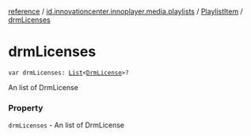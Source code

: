 [reference](../../index.md) / [id.innovationcenter.innoplayer.media.playlists](../index.md) / [PlaylistItem](index.md) / [drmLicenses](./drm-licenses.md)

# drmLicenses

`var drmLicenses: `[`List`](https://kotlinlang.org/api/latest/jvm/stdlib/kotlin.collections/-list/index.html)`<`[`DrmLicense`](../../id.innovationcenter.innoplayer.media.drm/-drm-license/index.md)`>?`

An list of DrmLicense

### Property

`drmLicenses` - An list of DrmLicense